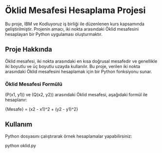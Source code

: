 # Öklid Mesafesi Hesaplama Projesi

Bu proje, IBM ve Kodluyoruz iş birliği ile düzenlenen kurs kapsamında geliştirilmiştir. Projenin amacı, iki nokta arasındaki Öklid mesafesini hesaplayan bir Python uygulaması oluşturmaktır.

## Proje Hakkında

Öklid mesafesi, iki nokta arasındaki en kısa doğrusal mesafedir ve genellikle iki boyutlu ve üç boyutlu uzayda kullanılır. Bu proje, verilen iki nokta arasındaki Öklid mesafesini hesaplamak için bir Python fonksiyonu sunar.

### Öklid Mesafesi Formülü

(P(x1, y1)\) ve \(Q(x2, y2)\) arasındaki Öklid mesafesi, aşağıdaki formül ile hesaplanır:

{Mesafe} = (x2 - x1)^2 + (y2 - y1)^2}

## Kullanım

Python dosyasını çalıştırarak örnek hesaplamalar yapabilirsiniz:

python oklid.py
